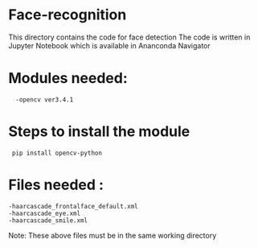 # Face-recognition 
This directory contains the code for face detection 
The code is written in Jupyter Notebook which is available in Ananconda Navigator
# Modules needed:
      -opencv ver3.4.1  
# Steps to install the module

     pip install opencv-python 
# Files needed :    
    -haarcascade_frontalface_default.xml
    -haarcascade_eye.xml
    -haarcascade_smile.xml  
 Note: These above files must be in the same working directory    
 
 
 
 

